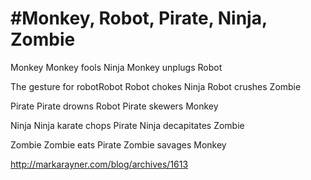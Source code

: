 #Monkey, Robot, Pirate, Ninja, Zombie
======================================

Monkey
	Monkey fools Ninja
	Monkey unplugs Robot

The gesture for robotRobot
	Robot chokes Ninja
	Robot crushes Zombie

Pirate
	Pirate drowns Robot
	Pirate skewers Monkey


Ninja
	Ninja karate chops Pirate
	Ninja decapitates Zombie


Zombie
	Zombie eats Pirate
	Zombie savages Monkey


http://markarayner.com/blog/archives/1613